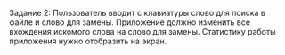 Задание 2:
Пользователь вводит с клавиатуры слово для поиска в файле и слово для замены. 
Приложение должно изменить все вхождения искомого слова на слово для замены. 
Статистику работы приложения нужно отобразить на экран.
